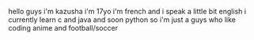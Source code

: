 hello guys i'm kazusha
i'm 17yo i'm french and i speak a little bit english 
i currently learn c and java and soon python
so i'm just a guys who like coding anime and football/soccer
